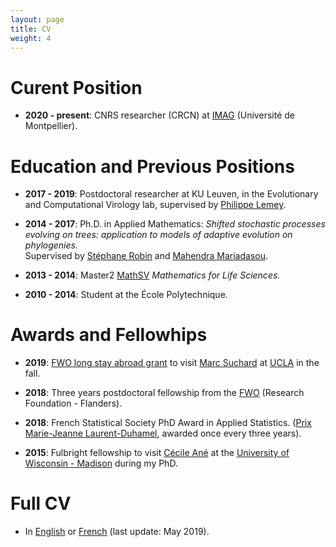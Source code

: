 ```yaml
---
layout: page
title: CV
weight: 4
---
```


# Curent Position

* **2020 - present**: CNRS researcher (CRCN) at [IMAG](imag.edu.umontpellier.fr) (Université de Montpellier).

# Education and Previous Positions

* **2017 - 2019**: Postdoctoral researcher at KU Leuven, in the Evolutionary and Computational Virology lab,
supervised by [Philippe Lemey](https://rega.kuleuven.be/cev/ecv).

* **2014 - 2017**: Ph.D. in Applied Mathematics:
*Shifted stochastic processes evolving on trees: application to models of adaptive evolution on phylogenies.*  
Supervised by [Stéphane Robin](https://www6.inra.fr/mia-paris/Equipes/Membres/Stephane-Robin)
and [Mahendra Mariadasou](https://mahendra-mariadassou.github.io/).

* **2013 - 2014**: Master2 [MathSV](http://webens.math.u-psud.fr/-mathematiques-du-vivant-?lang=en)
 *Mathematics for Life Sciences.*

* **2010 - 2014**: Student at the École Polytechnique.

# Awards and Fellowhips

* **2019**: [FWO long stay abroad grant](https://www.fwo.be/en/fellowships-funding/international-mobility/outgoing-mobility/grant-for-a-long-stay-abroad/) to visit [Marc Suchard](https://msuchard.faculty.biomath.ucla.edu/) at [UCLA](http://www.ucla.edu/) in the fall.

* **2018**: Three years postdoctoral fellowship from the [FWO](https://www.fwo.be/en/fellowships-funding/postdoctoral-fellowships/junior-postdoctoral-fellowship/) (Research Foundation - Flanders).

* **2018**: French Statistical Society PhD Award in Applied Statistics.
([Prix Marie-Jeanne Laurent-Duhamel](https://www.sfds.asso.fr/fr/prix_et_bourses/544-le_prix_marie_jeanne_laurent_duhamel/), awarded once every three years).

* **2015**: Fulbright fellowship to visit [Cécile Ané](http://www.stat.wisc.edu/~ane/)
at the [University of Wisconsin - Madison](http://www.wisc.edu/) during my PhD.

# Full CV

* In [English]({{site.baseurl}}/docs/201905CVen.pdf) or [French]({{site.baseurl}}/docs/201905CVfr.pdf) (last update: May 2019).